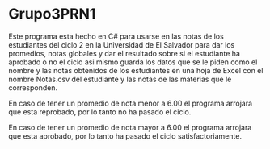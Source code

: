 # Grupo3PRN1
Este programa esta hecho en C# para usarse en las notas de los estudiantes del ciclo 2 en la Universidad de El Salvador para dar los promedios,
notas globales y dar el resultado sobre si el estudiante ha aprobado o no el ciclo asi mismo guarda los datos que se le piden como el nombre y
las notas obtenidos  de los estudiantes en una hoja de Excel con el nombre Notas.csv del estudiante y las notas de las materias que le corresponden.

En caso de tener un promedio de nota menor a 6.00 el programa arrojara que esta reprobado, por lo tanto no ha pasado el ciclo.

En caso de tener un promedio de nota mayor a 6.00 el programa arrojara que esta aprobado, por lo tanto ha pasado el ciclo satisfactoriamente. 

